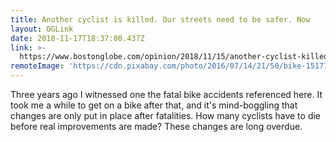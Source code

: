```yaml
---
title: Another cyclist is killed. Our streets need to be safer. Now
layout: OGLink
date: 2018-11-17T18:37:00.437Z
link: >-
  https://www.bostonglobe.com/opinion/2018/11/15/another-cyclist-killed-our-streets-need-safer-now/iFmO29HI90VGqctg2E5p0N/story.html
remoteImage: 'https://cdn.pixabay.com/photo/2016/07/14/21/50/bike-1517763_1280.jpg'
---
```

Three years ago I witnessed one the fatal bike accidents referenced here. It took me a while to get on a bike after that, and it's mind-boggling that changes are only put in place after fatalities. How many cyclists have to die before real improvements are made? These changes are long overdue.
